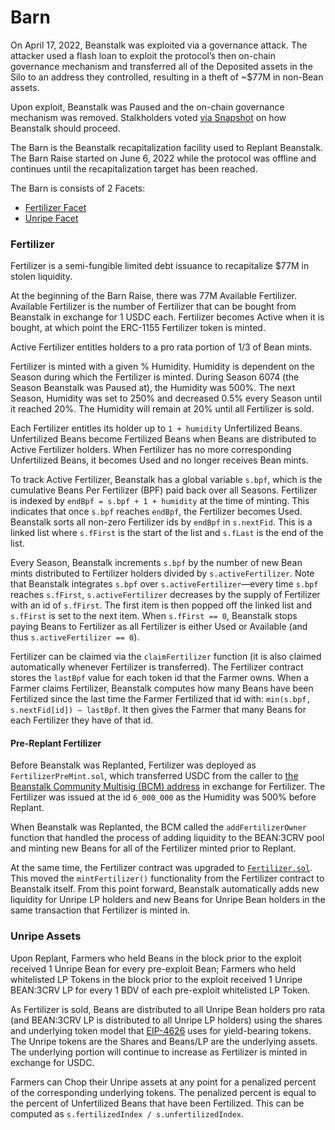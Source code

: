 # Barn

On April 17, 2022, Beanstalk was exploited via a governance attack. The attacker used a flash loan to exploit the protocol’s then on-chain governance mechanism and transferred all of the Deposited assets in the Silo to an address they controlled, resulting in a theft of \~$77M in non-Bean assets.

Upon exploit, Beanstalk was Paused and the on-chain governance mechanism was removed. Stalkholders voted [via Snapshot](https://snapshot.org/#/beanstalkfarms.eth/proposal/0xb87854d7f6f40f0877a1333028eab829b213fbcce03f16f9dd3832c8a98ab99b) on how Beanstalk should proceed.

The Barn is the Beanstalk recapitalization facility used to Replant Beanstalk. The Barn Raise started on June 6, 2022 while the protocol was offline and continues until the recapitalization target has been reached.

The Barn is consists of 2 Facets:

* [Fertilizer Facet](fertilizer-facet.md)
* [Unripe Facet](unripe-facet.md)

### Fertilizer

Fertilizer is a semi-fungible limited debt issuance to recapitalize $77M in stolen liquidity.

At the beginning of the Barn Raise, there was 77M Available Fertilizer. Available Fertilizer is the number of Fertilizer that can be bought from Beanstalk in exchange for 1 USDC each. Fertilizer becomes Active when it is bought, at which point the ERC-1155 Fertilizer token is minted.&#x20;

Active Fertilizer entitles holders to a pro rata portion of 1/3 of Bean mints.

Fertilizer is minted with a given % Humidity. Humidity is dependent on the Season during which the Fertilizer is minted. During Season 6074 (the Season Beanstalk was Paused at), the Humidity was 500%. The next Season, Humidity was set to 250% and decreased 0.5% every Season until it reached 20%. The Humidity will remain at 20% until all Fertilizer is sold.

Each Fertilizer entitles its holder up to `1 + humidity` Unfertilized Beans. Unfertilized Beans become Fertilized Beans when Beans are distributed to Active Fertilizer holders. When Fertilizer has no more corresponding Unfertilized Beans, it becomes Used and no longer receives Bean mints.&#x20;

To track Active Fertilizer, Beanstalk has a global variable `s.bpf`, which is the cumulative Beans Per Fertilizer (BPF) paid back over all Seasons. Fertilizer is indexed by `endBpf = s.bpf + 1 + humidity` at the time of minting. This indicates that once `s.bpf` reaches `endBpf`, the Fertilizer becomes Used. Beanstalk sorts all non-zero Fertilizer ids by `endBpf` in `s.nextFid`. This is a linked list where `s.fFirst` is the start of the list and `s.fLast` is the end of the list.&#x20;

Every Season, Beanstalk increments `s.bpf` by the number of new Bean mints distributed to Fertilizer holders divided by `s.activeFertilizer`. Note that Beanstalk integrates `s.bpf` over `s.activeFertilizer`—every time `s.bpf` reaches `s.fFirst`, `s.activeFertilizer` decreases by the supply of Fertilizer with an id of `s.fFirst`. The first item is then popped off the linked list and `s.fFirst` is set to the next item. When `s.fFirst == 0`, Beanstalk stops paying Beans to Fertilizer as all Fertilizer is either Used or Available (and thus `s.activeFertilizer == 0`).

Fertilizer can be claimed via the `claimFertilizer` function (it is also claimed automatically whenever Fertilizer is transferred). The Fertilizer contract stores the `lastBpf` value for each token id that the Farmer owns. When a Farmer claims Fertilizer, Beanstalk computes how many Beans have been Fertilized since the last time the Farmer Fertilized that id with: `min(s.bpf, s.nextFid[id]) – lastBpf`. It then gives the Farmer that many Beans for each Fertilizer they have of that id.

#### Pre-Replant Fertilizer

Before Beanstalk was Replanted, Fertilizer was deployed as `FertilizerPreMint.sol`, which transferred USDC from the caller to [the Beanstalk Community Multisig (BCM) address](https://app.safe.global/eth:0xa9bA2C40b263843C04d344727b954A545c81D043) in exchange for Fertilizer. The Fertilizer was issued at the id `6_000_000` as the Humidity was 500% before Replant.

When Beanstalk was Replanted, the BCM called the `addFertilizerOwner` function that handled the process of adding liquidity to the BEAN:3CRV pool and minting new Beans for all of the Fertilizer minted prior to Replant.

At the same time, the Fertilizer contract was upgraded to [`Fertilizer.sol`](https://github.com/BeanstalkFarms/Beanstalk/blob/master/protocol/contracts/tokens/Fertilizer/Fertilizer.sol). This moved the `mintFertilizer()` functionality from the Fertilizer contract to Beanstalk itself. From this point forward, Beanstalk automatically adds new liquidity for Unripe LP holders and new Beans for Unripe Bean holders in the same transaction that Fertilizer is minted in.

### **Unripe Assets**

Upon Replant, Farmers who held Beans in the block prior to the exploit received 1 Unripe Bean for every pre-exploit Bean; Farmers who held whitelisted LP Tokens in the block prior to the exploit received 1 Unripe BEAN:3CRV LP for every 1 BDV of each pre-exploit whitelisted LP Token.

As Fertilizer is sold, Beans are distributed to all Unripe Bean holders pro rata (and BEAN:3CRV LP is distributed to all Unripe LP holders) using the shares and underlying token model that [EIP-4626](https://eips.ethereum.org/EIPS/eip-4626) uses for yield-bearing tokens. The Unripe tokens are the Shares and Beans/LP are the underlying assets. The underlying portion will continue to increase as Fertilizer is minted in exchange for USDC.

Farmers can Chop their Unripe assets at any point for a penalized percent of the corresponding underlying tokens. The penalized percent is equal to the percent of Unfertilized Beans that have been Fertilized. This can be computed as `s.fertilizedIndex / s.unfertilizedIndex`.
